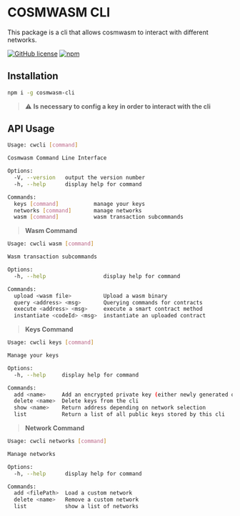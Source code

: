 # COSMWASM CLI

This package is a cli that allows cosmwasm to interact with different networks.

[![GitHub license](https://img.shields.io/github/license/j0nl1/cw-cli.svg?color=blue&style=for-the-badge)](./LICENSE)
[![npm](https://img.shields.io/npm/v/cosmwasm-cli.svg?color=green&style=for-the-badge)](https://www.npmjs.com/package/cosmwasm-cli)

## Installation

```sh
npm i -g cosmwasm-cli
```

> :warning: **Is necessary to config a key in order to interact with the cli**

## API Usage

```sh
Usage: cwcli [command]

Cosmwasm Command Line Interface

Options:
  -V, --version   output the version number
  -h, --help      display help for command

Commands:
  keys [command]           manage your keys
  networks [command]       manage networks
  wasm [command]           wasm transaction subcommands
```

> **Wasm Command**

```sh
Usage: cwcli wasm [command]

Wasm transaction subcommands

Options:
  -h, --help                  display help for command

Commands:
  upload <wasm file>          Upload a wasm binary
  query <address> <msg>       Querying commands for contracts
  execute <address> <msg>     execute a smart contract method
  instantiate <codeId> <msg>  instantiate an uploaded contract
```

> **Keys Command**

```sh
Usage: cwcli keys [command]

Manage your keys

Options:
  -h, --help     display help for command

Commands:
  add <name>     Add an encrypted private key (either newly generated or recovered), encrypt it, and save to keyring
  delete <name>  Delete keys from the cli
  show <name>    Return address depending on network selection
  list           Return a list of all public keys stored by this cli
```

> **Network Command**

```sh
Usage: cwcli networks [command]

Manage networks

Options:
  -h, --help      display help for command

Commands:
  add <filePath>  Load a custom network
  delete <name>   Remove a custom network
  list            show a list of networks
```


